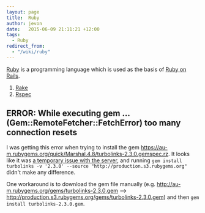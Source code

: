 ```yaml
---
layout: page
title:  Ruby
author: jevon
date:   2015-06-09 21:11:21 +12:00
tags:
  - Ruby
redirect_from:
  - "/wiki/ruby"
---
```


[Ruby](ruby.md) is a programming language which is used as the basis of [Ruby on Rails](ruby-on-rails.md).

1. [Rake](rake.md)
1. [Rspec](rspec.md)

## ERROR:  While executing gem ... (Gem::RemoteFetcher::FetchError) too many connection resets 

I was getting this error when trying to install the gem https://au-m.rubygems.org/quick/Marshal.4.8/turbolinks-2.3.0.gemspec.rz. It looks like it was <a href="http://help.rubygems.org/discussions/problems/18728-unable-to-install-gems-in-australia">a temporary issue with the server</a>, and running `gem install turbolinks -v '2.3.0' --source "http://production.s3.rubygems.org"` didn't make any difference.

One workaround is to download the gem file manually (e.g. http://au-m.rubygems.org/gems/turbolinks-2.3.0.gem --> http://production.s3.rubygems.org/gems/turbolinks-2.3.0.gem) and then `gem install turbolinks-2.3.0.gem`.
